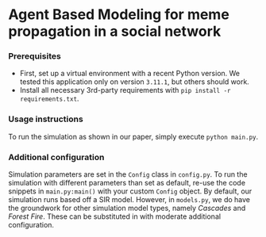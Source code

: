 # Agent Based Modeling for meme propagation in a social network

### Prerequisites
* First, set up a virtual environment with a recent Python version. We tested this application only on version `3.11.1`, but others should work.
* Install all necessary 3rd-party requirements with `pip install -r requirements.txt`.

### Usage instructions
To run the simulation as shown in our paper, simply execute `python main.py`.

### Additional configuration
Simulation parameters are set in the `Config` class in `config.py`. To run the simulation with different parameters than set as default, re-use the code snippets in `main.py:main()` with your custom `Config` object.
By default, our simulation runs based off a SIR model. However, in `models.py`, we do have the groundwork for other simulation model types, namely *Cascades* and *Forest Fire*. These can be substituted in with moderate additional configuration.